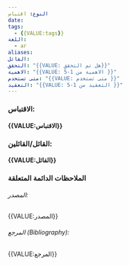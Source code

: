 ```yaml
---
النوع: اقتباس 
date:
tags:
  - {{VALUE:tags}}
اللغة:
  - ar
aliases:
القائل:
التحقق: "{{VALUE: هل تم التحقق}}"
الاهمية: "{{VALUE: الاهمية من 1-5 }}"
متى تستخدم: "{{VALUE: متى تستخدم }}"
التعقيد: "{{VALUE: التعقيد من 1-5 }}"
---
```

### الاقتباس: 
#### {{VALUE:الاقتباس}}

### القائل/القائلين: 
#### {{VALUE:القائل}}

### الملاحظات الدائمة المتعلقة

###### المصدر:
 {{VALUE:المصدر}}

###### المرجع (Bibliography):

 {{VALUE:المرجع}}

